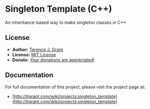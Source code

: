 # Singleton Template (C++)

An inheritance-based way to make singleton classes in C++

## License

 * **Author:** [Terence J. Grant](mailto:tjgrant@tatewake.com)
 * **License:** [MIT License](http://opensource.org/licenses/MIT)
 * **Donate:** [Your donations are appreciated!](http://tjgrant.com/wiki/donate)

## Documentation

For full documentation of this project, please visit the project page at:
 
 * [http://tjgrant.com/wiki/projects:singleton_template](http://tjgrant.com/wiki/projects:singleton_template)
